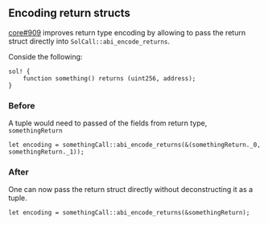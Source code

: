 ## Encoding return structs

[core#909](https://github.com/alloy-rs/core/pull/909) improves return type encoding by allowing to pass the return struct directly into `SolCall::abi_encode_returns`.

Conside the following:

```rust,no_run,ignore
sol! {
    function something() returns (uint256, address);
}
```

### Before

A tuple would need to passed of the fields from return type, `somethingReturn`

```rust,ignore
let encoding = somethingCall::abi_encode_returns(&(somethingReturn._0, somethingReturn._1));
```

### After

One can now pass the return struct directly without deconstructing it as a tuple.

```rust,ignore
let encoding = somethingCall::abi_encode_returns(&somethingReturn);
```
